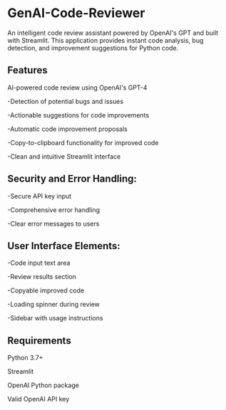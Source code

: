 # GenAI-Code-Reviewer
An intelligent code review assistant powered by OpenAI's GPT and built with Streamlit. This application provides instant code analysis, bug detection, and improvement suggestions for Python code.

Features
---
  AI-powered code review using OpenAI's GPT-4

-Detection of potential bugs and issues

-Actionable suggestions for code improvements

-Automatic code improvement proposals

-Copy-to-clipboard functionality for improved code

-Clean and intuitive Streamlit interface


Security and Error Handling:
---

-Secure API key input

-Comprehensive error handling

-Clear error messages to users

  User Interface Elements:
---

-Code input text area

-Review results section

-Copyable improved code

-Loading spinner during review

-Sidebar with usage instructions

  Requirements
---

Python 3.7+

Streamlit

OpenAI Python package

Valid OpenAI API key


